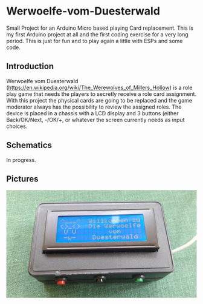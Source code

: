 # Werwoelfe-vom-Duesterwald
Small Project for an Arduino Micro based playing Card replacement.
This is my first Arduino project at all and the first coding exercise for a very long period. This is just for fun and to play again a little with ESPs and some code.

## Introduction
Werwoelfe vom Duesterwald (https://en.wikipedia.org/wiki/The_Werewolves_of_Millers_Hollow) is a role play game that needs the players to secretly receive a role card assignment. With this project the physical cards are going to be replaced and the game moderator always has the possibility to review the assigned roles.
The device is placed in a chassis with a LCD display and 3 buttons (either Back/OK/Next, -/OK/+, or whatever the screen currently needs as input choices.

## Schematics
In progress.

## Pictures
![Prototype](/images/Prototype.jpeg)
